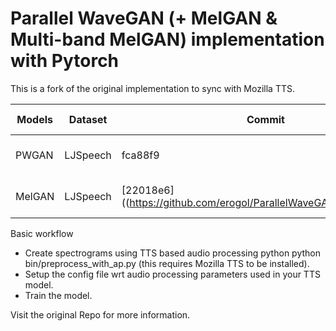 # Parallel WaveGAN (+ MelGAN & Multi-band MelGAN) implementation with Pytorch

This is a fork of the original implementation to sync with Mozilla TTS.

| Models |Dataset | Commit | Audio Sample | Details |
|--------|--------|--------|--------------|---------|
| PWGAN | LJSpeech | fca88f9 | soon... | Trained with GT spectrograms|
| MelGAN | LJSpeech |[22018e6]((https://github.com/erogol/ParallelWaveGAN/tree/22018e6) | ... | Trained with GT spectrograms|

Basic workflow
- Create spectrograms using TTS based audio processing python python bin/preprocess_with_ap.py (this requires Mozilla TTS to be installed).
- Setup the config file wrt audio processing parameters used in your TTS model.
- Train the model.

Visit the original Repo for more information.
